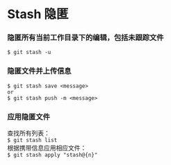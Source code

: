 # Stash 隐匿

### 隐匿所有当前工作目录下的编辑，包括未跟踪文件
`$ git stash -u`

### 隐匿文件并上传信息
```
$ git stash save <message>
or 
$ git stash push -m <message>
```

### 应用隐匿文件
查找所有列表：  
`$ git stash list`  
根据携带信息应用相应文件：  
`$ git stash apply "stash@{n}"`
